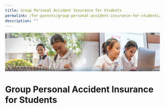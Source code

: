 ```yaml
---
title: Group Personal Accident Insurance for Students
permalink: /for-parents/group-personal-accident-insurance-for-students/
description: ""
---
```

![](/images/ForParents.jpg)

Group Personal Accident Insurance for Students
==============================================